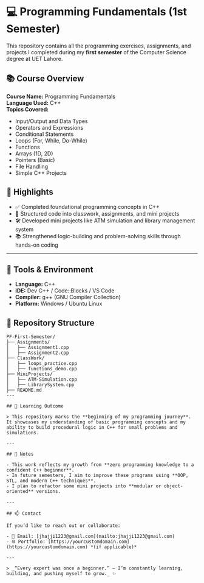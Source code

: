 # 💻 Programming Fundamentals (1st Semester)

This repository contains all the programming exercises, assignments, and projects I completed during my **first semester** of the Computer Science degree at UET Lahore.

## 📚 Course Overview

**Course Name:** Programming Fundamentals  
**Language Used:** C++  
**Topics Covered:**
- Input/Output and Data Types
- Operators and Expressions
- Conditional Statements
- Loops (For, While, Do-While)
- Functions
- Arrays (1D, 2D)
- Pointers (Basic)
- File Handling
- Simple C++ Projects

## 🚀 Highlights

- ✅ Completed foundational programming concepts in C++
- 📁 Structured code into classwork, assignments, and mini projects
- 🛠️ Developed mini projects like ATM simulation and library management system
- 📚 Strengthened logic-building and problem-solving skills through hands-on coding

---

## 🔧 Tools & Environment

- **Language:** C++
- **IDE:** Dev C++ / Code::Blocks / VS Code
- **Compiler:** g++ (GNU Compiler Collection)
- **Platform:** Windows / Ubuntu Linux
## 📁 Repository Structure

```text
PF-First-Semester/
├── Assignments/
│   ├── Assignment1.cpp
│   ├── Assignment2.cpp
├── ClassWork/
│   ├── loops_practice.cpp
│   ├── functions_demo.cpp
├── MiniProjects/
│   ├── ATM-Simulation.cpp
│   ├── LibrarySystem.cpp
├── README.md
---

## 🧠 Learning Outcome

> This repository marks the **beginning of my programming journey**. It showcases my understanding of basic programming concepts and my ability to build procedural logic in C++ for small problems and simulations.

---

## 📌 Notes

- This work reflects my growth from **zero programming knowledge to a confident C++ beginner**.
- In future semesters, I aim to improve these programs using **OOP, STL, and modern C++ techniques**.
- I plan to refactor some mini projects into **modular or object-oriented** versions.

---

## 📫 Contact

If you’d like to reach out or collaborate:

- 📧 Email: [jhajji1223@gmail.com](mailto:jhajji1223@gmail.com)
- 🌐 Portfolio: [https://yourcustomdomain.com](https://yourcustomdomain.com) *(if applicable)*

---

> _“Every expert was once a beginner.” — I’m constantly learning, building, and pushing myself to grow._ ✨
